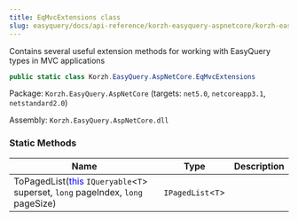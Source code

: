 ```yaml
---
title: EqMvcExtensions class
slug: easyquery/docs/api-reference/korzh-easyquery-aspnetcore/korzh-easyquery-aspnetcore-namespace/eqmvcextensions-class
---
```



Contains several useful extension methods for working with EasyQuery types in MVC applications
```csharp
public static class Korzh.EasyQuery.AspNetCore.EqMvcExtensions

```
Package: `Korzh.EasyQuery.AspNetCore` (targets: `net5.0`, `netcoreapp3.1`, `netstandard2.0`)

Assembly: `Korzh.EasyQuery.AspNetCore.dll`

### Static Methods

| Name | Type | Description | 
| --- | --- | --- | 
| ToPagedList(<span style='color: blue'>this</span> `IQueryable`&lt;`T`&gt; superset, `long` pageIndex, `long` pageSize) | `IPagedList`&lt;`T`&gt; |  |